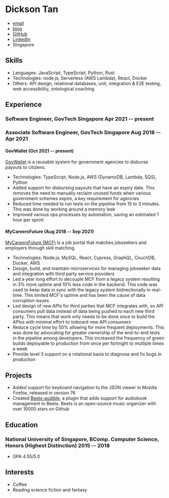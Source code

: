 # Dickson Tan

<!-- The unordered list immediately after the h1 will be formatted on a single
line. It is intended to be used for contact details -->

- [email](mailto:dickson.tan.2013@gmail.com)
- [blog](https://neurrone.com)
- [GitHub](https://github.com/Neurrone/)
- [LinkedIn](https://www.linkedin.com/in/dickson-tan/)
- Singapore

<!-- The paragraph after the h1 and ul and before the first h2 is optional. It
is intended to be used for a short summary. -->

## Skills

- Languages: JavaScript, TypeScript, Python, Rust
- Technologies: node.js, Serverless (AWS Lambda), React, Docker
- Others: API design, relational databases, unit, integration & E2E testing, web accessibility, ontological coaching

## Experience

<!-- You have to wrap the "left" and "right" half of these headings in spans by
hand -->

### <span>Software Engineer, GovTech Singapore</span> <span>Apr 2021 -- present</span>

### <span>Associate Software Engineer, GovTech Singapore</span> <span>Aug 2018 -- Apr 2021</span>

#### <span>GovWallet (Oct 2021 -- present)</span>

[GovWallet](https://www.developer.tech.gov.sg/technologies/platform/govwallet.html) is a reusable system for government agencies to disburse payouts to citizens.

- Technologies: TypeScript, Node.js, AWS (DynamoDB, Lambda, SQS), Python
- Added support for disbursing payouts that have an expiry date. This removes the need to manually reclaim unused funds when various government schemes expire, a key requirement for agencies
- Reduced time needed to run tests on the pipeline from 15 to 3 minutes. This was done by working around a memory leak
- Improved various ops processes by automation, saving an estimated 1 hour per sprint

#### <span>MyCareersFuture (Aug 2018 -- Sep 2021)</span>

[MyCareersFuture (MCF)](https://www.mycareersfuture.sg) is a job portal that matches jobseekers and employers through skill matching.

- Technologies: Node.js, MySQL, React, Cypress, GraphQL, CouchDB, Docker, AWS
- Design, build, and maintain microservices for managing jobseeker data and integration with third party service providers
- Led a year long effort to decouple MCF from a legacy system resulting in 3% more uptime and 10% less code in the backend. This code was used to keep data in sync with the legacy system bidirectionally in real-time. This limited MCF's uptime and has been the cause of data corruption issues
- Led design of new APIs for third parties that MCF integrates with, so API consumers pull data instead of data being pushed to each new third party. This means that work only needs to be done once to build the APIss with minimal effort to onboard new API consumers
- Reduce cycle time by 50% allowing for more frequent deployments. This was done by advocating for greater ownership of the end-to-end tests in the pipeline among developers. This increased the frequency of green builds deployable to production from once per fortnight to multiple times a week
- Provide level 3 support on a rotational basis to diagnose and fix bugs in production

## Projects

- Added support for keyboard navigation to the JSON viewer in Mozilla Firefox, released in version 76
- Created [Beets-audible](https://github.com/Neurrone/beets-audible), a plugin that adds support for audiobook management to Beets. Beets is an open-source music organizer with over 10000 stars on Github

## Education

### <span>National University of Singapore, BComp. Computer Science, Honors (Highest Distinction)</span> <span>2015 -- 2018</span>

- GPA 4.55/5.0

## Interests

- Coffee
- Reading science fiction and fantasy
